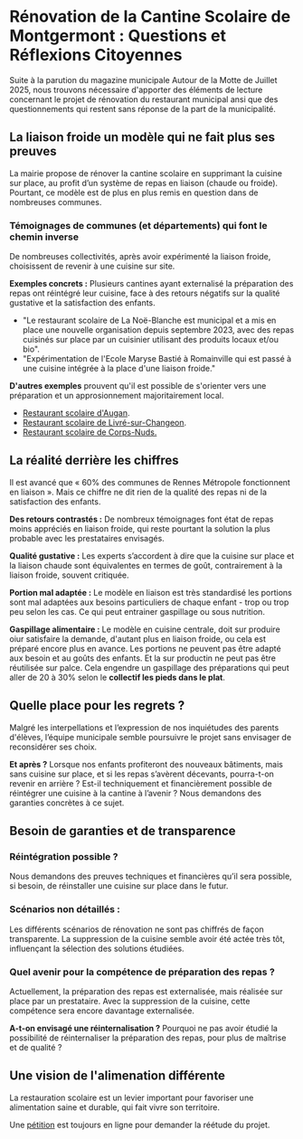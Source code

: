 # Rénovation de la Cantine Scolaire de Montgermont : Questions et Réflexions Citoyennes
Suite à la parution du magazine municipale Autour de la Motte de Juillet 2025, nous trouvons nécessaire d'apporter des éléments de lecture concernant le projet de rénovation du restaurant municipal ansi que des questionnements qui restent sans réponse de la part de la municipalité.

## La liaison froide un modèle qui ne fait plus ses preuves
La mairie propose de rénover la cantine scolaire en supprimant la cuisine sur place, au profit d’un système de repas en liaison (chaude ou froide). Pourtant, ce modèle est de plus en plus remis en question dans de nombreuses communes.

### Témoignages de communes (et départements) qui font le chemin inverse
De nombreuses collectivités, après avoir expérimenté la liaison froide, choisissent de revenir à une cuisine sur site.

**Exemples concrets :**
Plusieurs cantines ayant externalisé la préparation des repas ont réintégré leur cuisine, face à des retours négatifs sur la qualité gustative et la satisfaction des enfants.
- "Le restaurant scolaire de La Noë-Blanche est municipal et a mis en place une nouvelle organisation depuis septembre 2023, avec des repas cuisinés sur place par un cuisinier utilisant des produits locaux et/ou bio".
- "Expérimentation de l'Ecole Maryse Bastié à Romainville qui est passé à une cuisine intégrée à la place d'une liaison froide."

**D'autres exemples** prouvent qu'il est possible de s'orienter vers une préparation et un approsionnement majoritairement local.
- [Restaurant scolaire d'Augan]([url](https://www.ouest-france.fr/bretagne/augan-56800/pour-les-enfants-et-les-aines-le-restaurant-scolaire-daugan-ouvrira-a-la-rentree-2025-608dc7fc-9f76-11ef-8e2f-edcbead999f8)).
- [Restaurant scolaire de Livré-sur-Changeon]([url](https://www.ouest-france.fr/bretagne/livre-sur-changeon-35450/dans-ce-restaurant-scolaire-dille-et-vilaine-ce-chef-nourrit-370-enfants-avec-des-produits-locaux-464d21f6-6d5a-11ef-86dd-614ac4f33f5a)).
- [Restaurant scolaire de Corps-Nuds.]([url](https://www.ville-corps-nuds.fr/investissement-cantine/))

## La réalité derrière les chiffres
Il est avancé que « 60% des communes de Rennes Métropole fonctionnent en liaison ». Mais ce chiffre ne dit rien de la qualité des repas ni de la satisfaction des enfants.

**Des retours contrastés :**
De nombreux témoignages font état de repas moins appréciés en liaison froide, qui reste pourtant la solution la plus probable avec les prestataires envisagés.

**Qualité gustative :**
Les experts s’accordent à dire que la cuisine sur place et la liaison chaude sont équivalentes en termes de goût, contrairement à la liaison froide, souvent critiquée.

**Portion mal adaptée :**
Le modèle en liaison est très standardisé les portions sont mal adaptées aux besoins particuliers de chaque enfant - trop ou trop peu selon les cas. Ce qui peut entrainer gaspillage ou sous nutrition.

**Gaspillage alimentaire :**
Le modèle en cuisine centrale, doit sur produire oiur satisfaire la demande, d'autant plus en liaison froide, ou cela est préparé encore plus en avance.
Les portions ne peuvent pas être adapté aux besoin et au goûts des enfants. Et la sur productin ne peut pas être réutilisée sur palce.
Cela engendre un gaspillage des préparations qui peut aller de 20 à 30% selon le **collectif les pieds dans le plat**.

## Quelle place pour les regrets ?
Malgré les interpellations et l’expression de nos inquiétudes des parents d'élèves, l’équipe municipale semble poursuivre le projet sans envisager de reconsidérer ses choix.

**Et après ?**
Lorsque nos enfants profiteront des nouveaux bâtiments, mais sans cuisine sur place, et si les repas s’avèrent décevants, pourra-t-on revenir en arrière ?
Est-il techniquement et financièrement possible de réintégrer une cuisine à la cantine à l’avenir ? Nous demandons des garanties concrètes à ce sujet.

## Besoin de garanties et de transparence

### Réintégration possible ?
Nous demandons des preuves techniques et financières qu’il sera possible, si besoin, de réinstaller une cuisine sur place dans le futur.

### Scénarios non détaillés :
Les différents scénarios de rénovation ne sont pas chiffrés de façon transparente. La suppression de la cuisine semble avoir été actée très tôt, influençant la sélection des solutions étudiées.

### Quel avenir pour la compétence de préparation des repas ?

Actuellement, la préparation des repas est externalisée, mais réalisée sur place par un prestataire. Avec la suppression de la cuisine, cette compétence sera encore davantage externalisée.

**A-t-on envisagé une réinternalisation ?**
Pourquoi ne pas avoir étudié la possibilité de réinternaliser la préparation des repas, pour plus de maîtrise et de qualité ?

## Une vision de l'alimenation différente
La restauration scolaire est un levier important pour favoriser une alimentation saine et durable, qui fait vivre son territoire.

Une [pétition]([url](https://www.change.org/p/une-cuisine-dans-ma-cantine?recruited_by_id=ecab5e90-4541-11f0-804f-cd4b3fa8a853)) est toujours en ligne pour demander la réétude du projet.
